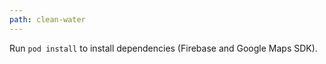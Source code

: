 ```yaml
---
path: clean-water
---
```

Run `pod install` to install dependencies (Firebase and Google Maps SDK).
